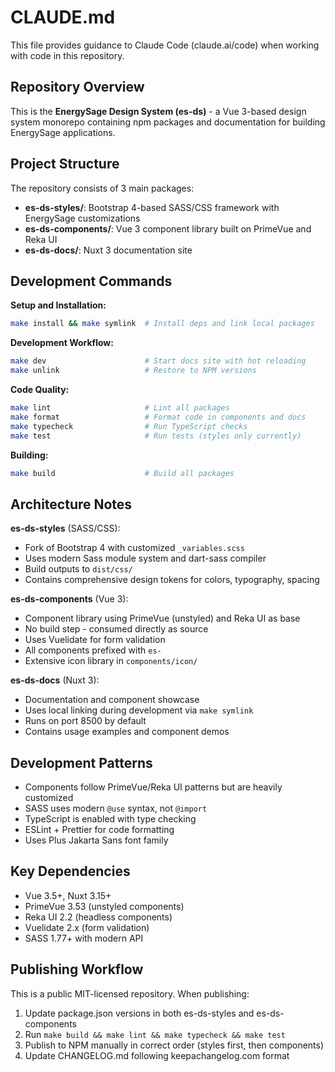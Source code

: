 # CLAUDE.md

This file provides guidance to Claude Code (claude.ai/code) when working with code in this repository.

## Repository Overview

This is the **EnergySage Design System (es-ds)** - a Vue 3-based design system monorepo containing npm packages and documentation for building EnergySage applications.

## Project Structure

The repository consists of 3 main packages:

- **es-ds-styles/**: Bootstrap 4-based SASS/CSS framework with EnergySage customizations
- **es-ds-components/**: Vue 3 component library built on PrimeVue and Reka UI
- **es-ds-docs/**: Nuxt 3 documentation site

## Development Commands

**Setup and Installation:**
```bash
make install && make symlink  # Install deps and link local packages
```

**Development Workflow:**
```bash
make dev                      # Start docs site with hot reloading
make unlink                   # Restore to NPM versions
```

**Code Quality:**
```bash
make lint                     # Lint all packages
make format                   # Format code in components and docs
make typecheck                # Run TypeScript checks
make test                     # Run tests (styles only currently)
```

**Building:**
```bash
make build                    # Build all packages
```

## Architecture Notes

**es-ds-styles** (SASS/CSS):
- Fork of Bootstrap 4 with customized `_variables.scss`
- Uses modern Sass module system and dart-sass compiler
- Build outputs to `dist/css/`
- Contains comprehensive design tokens for colors, typography, spacing

**es-ds-components** (Vue 3):
- Component library using PrimeVue (unstyled) and Reka UI as base
- No build step - consumed directly as source
- Uses Vuelidate for form validation
- All components prefixed with `es-`
- Extensive icon library in `components/icon/`

**es-ds-docs** (Nuxt 3):
- Documentation and component showcase
- Uses local linking during development via `make symlink`
- Runs on port 8500 by default
- Contains usage examples and component demos

## Development Patterns

- Components follow PrimeVue/Reka UI patterns but are heavily customized
- SASS uses modern `@use` syntax, not `@import`
- TypeScript is enabled with type checking
- ESLint + Prettier for code formatting
- Uses Plus Jakarta Sans font family

## Key Dependencies

- Vue 3.5+, Nuxt 3.15+
- PrimeVue 3.53 (unstyled components)
- Reka UI 2.2 (headless components)
- Vuelidate 2.x (form validation)
- SASS 1.77+ with modern API

## Publishing Workflow

This is a public MIT-licensed repository. When publishing:
1. Update package.json versions in both es-ds-styles and es-ds-components
2. Run `make build && make lint && make typecheck && make test`
3. Publish to NPM manually in correct order (styles first, then components)
4. Update CHANGELOG.md following keepachangelog.com format